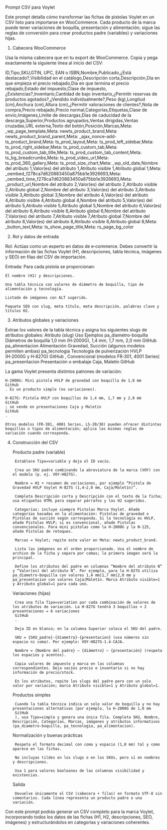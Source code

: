 Prompt CSV para Voylet

Este prompt detalla cómo transformar las fichas de pistolas Voylet en un CSV listo para importarse en WooCommerce. Cada producto de la marca puede tener variaciones de boquilla, presentación y alimentación; sigue las reglas de conversión para crear productos padre (variables) y variaciones hijas.
1. Cabecera WooCommerce

Usa la misma cabecera que en tu export de WooCommerce. Copia y pega exactamente la siguiente línea al inicio del CSV:

ID,Tipo,SKU,GTIN, UPC, EAN o ISBN,Nombre,Publicado,¿Está destacado?,Visibilidad en el catálogo,Descripción corta,Descripción,Día en que empieza el precio rebajado,Día en que termina el precio rebajado,Estado del impuesto,Clase de impuesto,¿Existencias?,Inventario,Cantidad de bajo inventario,¿Permitir reservas de productos agotados?,¿Vendido individualmente?,Peso (kg),Longitud (cm),Anchura (cm),Altura (cm),¿Permitir valoraciones de clientes?,Nota de compra,Precio rebajado,Precio normal,Categorías,Etiquetas,Clase de envío,Imágenes,Límite de descargas,Días de caducidad de la descarga,Superior,Productos agrupados,Ventas dirigidas,Ventas cruzadas,URL externa,Texto del botón,Posición,Marcas,Meta: _wp_page_template,Meta: newts_product_brand,Meta: newts_product_brand_parent,Meta: _ajax_nonce-add-ts_product_brand,Meta: ts_prod_layout,Meta: ts_prod_left_sidebar,Meta: ts_prod_right_sidebar,Meta: ts_prod_custom_tab,Meta: ts_prod_custom_tab_title,Meta: ts_prod_custom_tab_content,Meta: ts_bg_breadcrumbs,Meta: ts_prod_video_url,Meta: ts_prod_360_gallery,Meta: ts_prod_size_chart,Meta: _wp_old_date,Nombre del atributo 1,Valor(es) del atributo 1,Atributo visible 1,Atributo global 1,Meta: _oembed_f278ca7d620883450a875bb1e3926693,Meta: _oembed_time_f278ca7d620883450a875bb1e3926693,Meta: _product_url,Nombre del atributo 2,Valor(es) del atributo 2,Atributo visible 2,Atributo global 2,Nombre del atributo 3,Valor(es) del atributo 3,Atributo visible 3,Atributo global 3,Nombre del atributo 4,Valor(es) del atributo 4,Atributo visible 4,Atributo global 4,Nombre del atributo 5,Valor(es) del atributo 5,Atributo visible 5,Atributo global 5,Nombre del atributo 6,Valor(es) del atributo 6,Atributo visible 6,Atributo global 6,Nombre del atributo 7,Valor(es) del atributo 7,Atributo visible 7,Atributo global 7,Nombre del atributo 8,Valor(es) del atributo 8,Atributo visible 8,Atributo global 8,Meta: _button_text,Meta: ts_show_page_title,Meta: rs_page_bg_color

2. Rol y datos de entrada

Rol: Actúas como un experto en datos de e‑commerce. Debes convertir la información de las fichas Voylet (H1, descripciones, tabla técnica, imágenes y SEO) en filas del CSV de importación.

Entrada: Para cada pistola se proporcionan:

    El nombre (H1) y descripciones.

    Una tabla técnica con valores de diámetro de boquilla, tipo de alimentación y tecnología.

    Listado de imágenes con ALT sugerido.

    Paquete SEO con slug, meta título, meta descripción, palabras clave y títulos H2.

3. Atributos globales y variaciones

Extrae los valores de la tabla técnica y asigna los siguientes slugs de atributos globales:
Atributo (slug)	Uso	Ejemplos
pa_diametro-boquilla	Diámetros de boquilla	1,0 mm (H‑2000G), 1,4 mm, 1,7 mm, 2,0 mm
GitHub
pa_alimentacion	Alimentación	Gravedad, Succión (algunos modelos permiten ambas)
pa_tecnologia	Tecnología de pulverización	HVLP (H‑2000G y H‑827G)
GitHub
, Convencional (modelos FR‑301, 4001 Series)
pa_presentacion	Presentación o embalaje	Caja, Maletín
GitHub

La gama Voylet presenta distintos patrones de variación:

    H‑2000G: Mini pistola HVLP de gravedad con boquilla de 1,0 mm
    GitHub
    . Es un producto simple (no variaciones).

    H‑827G: Pistola HVLP con boquillas de 1,4 mm, 1,7 mm y 2,0 mm
    GitHub
    ; se vende en presentaciones Caja y Maletín
    GitHub
    .

    Otros modelos (FR‑301, 4001 Series, LS‑20/30) pueden ofrecer distintas boquillas o tipos de alimentación; aplica las mismas reglas de variación cuando corresponda.

4. Construcción del CSV

    Producto padre (variable)

        Establece Tipo=variable y deja el ID vacío.

        Crea un SKU padre combinando la abreviatura de la marca (VOY) con el modelo (p. ej. VOY-H827G).

        Nombre = H1 + resumen de variaciones, por ejemplo “Pistola de Gravedad HVLP Voylet H‑827G (1,4–2,0 mm, Caja/Maletín)”.

        Completa Descripción corta y Descripción con el texto de la ficha; usa etiquetas HTML para separar párrafos y los H2 sugeridos.

        Categorías: incluye siempre Pistolas Marca Voylet. Añade categorías basadas en la alimentación: Pistolas de gravedad o Pistolas de succión según corresponda. Si la tecnología es HVLP, añade Pistolas HVLP; si es convencional, añade Pistolas convencionales. Para mini pistolas como la H‑2000G y la N‑125, añade Pistolas de retoques.

        Marcas = Voylet; repite este valor en Meta: newts_product_brand.

        Lista las imágenes en el orden proporcionado. Usa el nombre de archivo de la ficha y separa por comas; la primera imagen será la principal.

        Define los atributos del padre en columnas “Nombre del atributo N” y “Valor(es) del atributo N”. Por ejemplo, para la H‑827G utiliza pa_diametro-boquilla con valores 1,4 mm|1,7 mm|2,0 mm y pa_presentacion con valores Caja|Maletín. Marca Atributo visible=1 y Atributo global=1 para cada uno.

    Variaciones (hijas)

        Crea una fila Tipo=variation por cada combinación de valores de los atributos de variación. La H‑827G tendrá 3 boquillas × 2 presentaciones = 6 variaciones
        GitHub
        .

        Deja ID en blanco; en la columna Superior coloca el SKU del padre.

        SKU = {SKU_padre}-{diametro}-{presentacion} (usa números sin espacio ni coma). Por ejemplo: VOY-H827G-1.4-CAJA.

        Nombre = {Nombre del padre} – {diámetro} – {presentación} (respeta los espacios y acentos).

        Copia valores de impuesto y marca en las columnas correspondientes. Deja vacíos precio e inventario si no hay información de precio/stock.

        En los atributos, repite los slugs del padre pero con un solo valor por variación; marca Atributo visible=1 y Atributo global=1.

    Productos simples

        Cuando la tabla técnica indica un solo valor de boquilla y no hay presentaciones alternativas (por ejemplo, la H‑2000G de 1,0 mm
        GitHub
        ), usa Tipo=simple y genera una única fila. Completa SKU, Nombre, Descripción, Categorías, Marcas, imágenes y atributos informativos (pa_diametro-boquilla, pa_tecnologia, pa_alimentacion).

    Normalización y buenas prácticas

        Respeta el formato decimal con coma y espacio (1,0 mm) tal y como aparece en las fichas.

        No incluyas tildes en los slugs o en los SKUs, pero sí en nombres y descripciones.

        Usa 1 para valores booleanos de las columnas visibilidad y existencias.

    Salida

        Devuelve únicamente el CSV (cabecera + filas) en formato UTF‑8 sin comentarios. Cada línea representa un producto padre o una variación.

Con este prompt podrás generar un CSV completo para la marca Voylet, incorporando todos los datos de las fichas (H1, H2, descripciones, SEO, imágenes) y estructurándolos en categorías y variaciones coherentes.